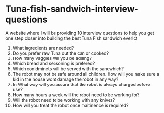 # Tuna-fish-sandwich-interview-questions
A website where I will be providing 10 interview questions to help you get one step closer into building the best Tuna Fish sandwich ever!cf 
1. What ingredients are needed?
2. Do you prefer raw Tuna out the can or cooked?
3. How many vaggies will you be adding?
4. Which bread and seasoning is prefered?
5. Which conidminets will be served with the sandwhich?
6. The robot may not be safe around all children. How will you make sure a kid in the house wont damage the robot in any way?
7. In What way will you assure that the robot is always charged before use?
8. How many hours a week will the robot need to be working for?
9. Will the robot need to be working with any knives?
10. How will you treat the robot once maitinence is required?
   
